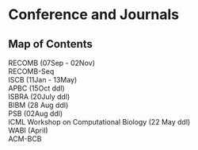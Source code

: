# Conference and Journals
## Map of Contents

RECOMB (07Sep - 02Nov) <br />
RECOMB-Seq <br />
ISCB (11Jan - 13May) <br />
APBC (15Oct ddl) <br />
ISBRA (20July ddl) <br />
BIBM (28 Aug ddl) <br />
PSB (02Aug ddl) <br />
ICML Workshop on Computational Biology (22 May ddl) <br />
WABI (April) <br />
ACM-BCB <br />
